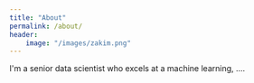 ```yaml
---
title: "About"
permalink: /about/
header:
    image: "/images/zakim.png"
---
```


I'm a senior data scientist who excels at a machine learning, ....